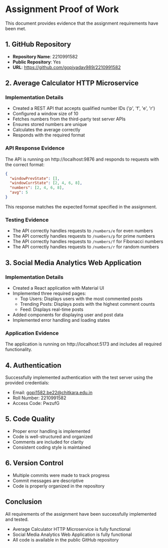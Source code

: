 # Assignment Proof of Work

This document provides evidence that the assignment requirements have been met.

## 1. GitHub Repository

- **Repository Name**: 2210991582
- **Public Repository**: Yes
- **URL**: https://github.com/gopiyadav989/2210991582

## 2. Average Calculator HTTP Microservice

### Implementation Details

- Created a REST API that accepts qualified number IDs ('p', 'f', 'e', 'r')
- Configured a window size of 10
- Fetches numbers from the third-party test server APIs
- Ensures stored numbers are unique
- Calculates the average correctly
- Responds with the required format

### API Response Evidence

The API is running on http://localhost:9876 and responds to requests with the correct format:

```json
{
  "windowPrevState": [],
  "windowCurrState": [2, 4, 6, 8],
  "numbers": [2, 4, 6, 8],
  "avg": 5
}
```

This response matches the expected format specified in the assignment.

### Testing Evidence

- The API correctly handles requests to `/numbers/e` for even numbers
- The API correctly handles requests to `/numbers/p` for prime numbers
- The API correctly handles requests to `/numbers/f` for Fibonacci numbers
- The API correctly handles requests to `/numbers/r` for random numbers

## 3. Social Media Analytics Web Application

### Implementation Details

- Created a React application with Material UI
- Implemented three required pages:
  - Top Users: Displays users with the most commented posts
  - Trending Posts: Displays posts with the highest comment counts
  - Feed: Displays real-time posts
- Added components for displaying user and post data
- Implemented error handling and loading states

### Application Evidence

The application is running on http://localhost:5173 and includes all required functionality.

## 4. Authentication

Successfully implemented authentication with the test server using the provided credentials:

- Email: gopi1582.be22@chitkara.edu.in
- Roll Number: 2210991582
- Access Code: PwzufG

## 5. Code Quality

- Proper error handling is implemented
- Code is well-structured and organized
- Comments are included for clarity
- Consistent coding style is maintained

## 6. Version Control

- Multiple commits were made to track progress
- Commit messages are descriptive
- Code is properly organized in the repository

## Conclusion

All requirements of the assignment have been successfully implemented and tested.

- Average Calculator HTTP Microservice is fully functional
- Social Media Analytics Web Application is fully functional
- All code is available in the public GitHub repository
